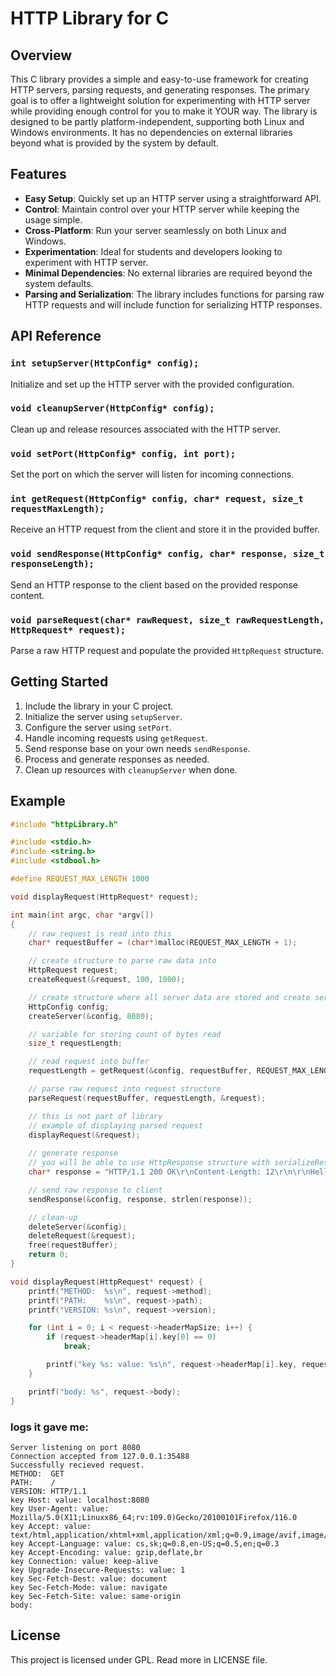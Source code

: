 # HTTP Library for C

## Overview

This C library provides a simple and easy-to-use framework for creating HTTP servers, parsing requests, and generating responses. The primary goal is to offer a lightweight solution for experimenting with HTTP server while providing enough control for you to make it YOUR way. The library is designed to be partly platform-independent, supporting both Linux and Windows environments. It has no dependencies on external libraries beyond what is provided by the system by default.

## Features

- **Easy Setup**: Quickly set up an HTTP server using a straightforward API.
- **Control**: Maintain control over your HTTP server while keeping the usage simple.
- **Cross-Platform**: Run your server seamlessly on both Linux and Windows.
- **Experimentation**: Ideal for students and developers looking to experiment with HTTP server.
- **Minimal Dependencies**: No external libraries are required beyond the system defaults.
- **Parsing and Serialization**: The library includes functions for parsing raw HTTP requests and will include function for serializing HTTP responses.

## API Reference

### `int setupServer(HttpConfig* config);`

Initialize and set up the HTTP server with the provided configuration.

### `void cleanupServer(HttpConfig* config);`

Clean up and release resources associated with the HTTP server.

### `void setPort(HttpConfig* config, int port);`

Set the port on which the server will listen for incoming connections.

### `int getRequest(HttpConfig* config, char* request, size_t requestMaxLength);`

Receive an HTTP request from the client and store it in the provided buffer.

### `void sendResponse(HttpConfig* config, char* response, size_t responseLength);`

Send an HTTP response to the client based on the provided response content.

### `void parseRequest(char* rawRequest, size_t rawRequestLength, HttpRequest* request);`

Parse a raw HTTP request and populate the provided `HttpRequest` structure.

## Getting Started

1. Include the library in your C project.
2. Initialize the server using `setupServer`.
3. Configure the server using `setPort`.
4. Handle incoming requests using `getRequest`.
5. Send response base on your own needs `sendResponse`.
6. Process and generate responses as needed.
7. Clean up resources with `cleanupServer` when done.

## Example

```c
#include "httpLibrary.h"

#include <stdio.h>
#include <string.h>
#include <stdbool.h>

#define REQUEST_MAX_LENGTH 1000

void displayRequest(HttpRequest* request);

int main(int argc, char *argv[])
{
    // raw request is read into this
    char* requestBuffer = (char*)malloc(REQUEST_MAX_LENGTH + 1);

    // create structure to parse raw data into
    HttpRequest request;
    createRequest(&request, 100, 1000);

    // create structure where all server data are stored and create server
    HttpConfig config;
    createServer(&config, 8080);

    // variable for storing count of bytes read
    size_t requestLength;

    // read request into buffer
    requestLength = getRequest(&config, requestBuffer, REQUEST_MAX_LENGTH);

    // parse raw request into request structure
    parseRequest(requestBuffer, requestLength, &request);

    // this is not part of library
    // example of displaying parsed request
    displayRequest(&request);
    
    // generate response
    // you will be able to use HttpResponse structure with serializeResponse() function to create response easily, not implemented for now.
    char* response = "HTTP/1.1 200 OK\r\nContent-Length: 12\r\n\r\nHello, World!";

    // send raw response to client
    sendResponse(&config, response, strlen(response));

    // clean-up
    deleteServer(&config);
    deleteRequest(&request);
    free(requestBuffer);
    return 0;
}

void displayRequest(HttpRequest* request) {
    printf("METHOD:  %s\n", request->method);
    printf("PATH:    %s\n", request->path);
    printf("VERSION: %s\n", request->version);

    for (int i = 0; i < request->headerMapSize; i++) {
        if (request->headerMap[i].key[0] == 0)
            break;

        printf("key %s: value: %s\n", request->headerMap[i].key, request->headerMap[i].value);
    }

    printf("body: %s", request->body);
}
```  
### logs it gave me:  
```
Server listening on port 8080
Connection accepted from 127.0.0.1:35488
Successfully recieved request.
METHOD:  GET
PATH:    /
VERSION: HTTP/1.1
key Host: value: localhost:8080
key User-Agent: value: Mozilla/5.0(X11;Linuxx86_64;rv:109.0)Gecko/20100101Firefox/116.0
key Accept: value: text/html,application/xhtml+xml,application/xml;q=0.9,image/avif,image/webp,*/*;q=0.8
key Accept-Language: value: cs,sk;q=0.8,en-US;q=0.5,en;q=0.3
key Accept-Encoding: value: gzip,deflate,br
key Connection: value: keep-alive
key Upgrade-Insecure-Requests: value: 1
key Sec-Fetch-Dest: value: document
key Sec-Fetch-Mode: value: navigate
key Sec-Fetch-Site: value: same-origin
body: 
```

## License
This project is licensed under GPL. Read more in LICENSE file.
